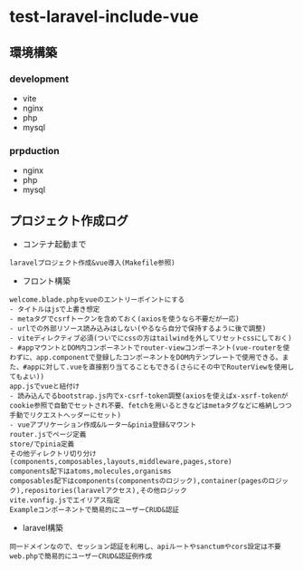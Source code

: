 # test-laravel-include-vue

## 環境構築

### development

- vite
- nginx
- php
- mysql

### prpduction

- nginx
- php
- mysql

## プロジェクト作成ログ

- コンテナ起動まで

```
laravelプロジェクト作成&vue導入(Makefile参照)
```

- フロント構築

```
welcome.blade.phpをvueのエントリーポイントにする
- タイトルはjsで上書き想定
- metaタグでcsrfトークンを含めておく(axiosを使うなら不要だが一応)
- urlでの外部リソース読み込みはしない(やるなら自分で保持するように後で調整)
- viteディレクティブ必須(ついでにcssの方はtailwindを外してリセットcssにしておく)
- #appマウントとDOM内コンポーネントでrouter-viewコンポーネント(vue-routerを使わずに、app.componentで登録したコンポーネントをDOM内テンプレートで使用できる。また、#appに対して.vueを直接割り当てることもできる(さらにその中でRouterViewを使用してもよい))
app.jsでvueと紐付け
- 読み込んでるbootstrap.js内でx-csrf-token調整(axiosを使えばx-xsrf-tokenがcookie参照で自動でセットされ不要、fetchを用いるときなどはmetaタグなどに格納しつつ手動でリクエストヘッダーにセット)
- vueアプリケーション作成&ルーター&pinia登録&マウント
router.jsでページ定義
store/でpinia定義
その他ディレクトリ切り分け(components,composables,layouts,middleware,pages,store)
components配下はatoms,molecules,organisms
composables配下はcomponents(componentsのロジック),container(pagesのロジック),repositories(laravelアクセス),その他ロジック
vite.vonfig.jsでエイリアス指定
Exampleコンポーネントで簡易的にユーザーCRUD&認証
```

- laravel構築

```
同一ドメインなので、セッション認証を利用し、apiルートやsanctumやcors設定は不要
web.phpで簡易的にユーザーCRUD&認証例作成
```
